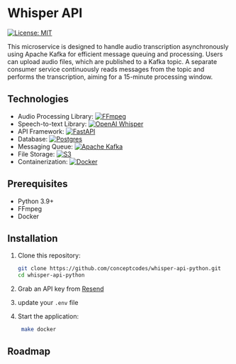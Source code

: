 # Whisper API 

[![License: MIT](https://img.shields.io/badge/License-MIT-yellow.svg)](https://opensource.org/licenses/MIT)

This microservice is designed to handle audio transcription asynchronously using Apache Kafka for efficient message queuing and processing. Users can upload audio files, which are published to a Kafka topic. A separate consumer service continuously reads messages from the topic and performs the transcription, aiming for a 15-minute processing window.


## Technologies
- Audio Processing Library: [![FFmpeg](https://img.shields.io/badge/FFmpeg-0076B6?style=flat&logo=ffmpeg)](https://ffmpeg.org/)
- Speech-to-text Library: [![OpenAI Whisper](https://img.shields.io/badge/OpenAI-Whisper-blue)](https://beta.openai.com/)
- API Framework: [![FastAPI](https://img.shields.io/badge/FastAPI-005571?style=flat&logo=fastapi)](https://fastapi.tiangolo.com/)
- Database: [![Postgres](https://img.shields.io/badge/Postgres-336791?style=flat&logo=postgresql)](https://www.postgresql.org/)
- Messaging Queue: [![Apache Kafka](https://img.shields.io/badge/Apache%20Kafka-231F20?style=flat&logo=apachekafka)](https://kafka.apache.org/)
- File Storage: [![S3](https://img.shields.io/badge/AWS-S3-orange?style=flat&logo=amazonaws)](https://aws.amazon.com/s3/)
- Containerization: [![Docker](https://img.shields.io/badge/Docker-2496ED?style=flat&logo=docker)](https://www.docker.com/)


## Prerequisites
- Python 3.9+
- FFmpeg
- Docker

## Installation

1. Clone this repository:

   ```sh
   git clone https://github.com/conceptcodes/whisper-api-python.git
   cd whisper-api-python
   ```

2. Grab an API key from [Resend](https://resend.com/docs/introduction)

3. update your `.env` file

4. Start the application:

   ```sh
    make docker
   ```


## Roadmap
